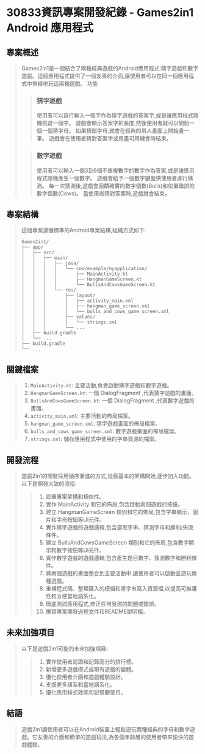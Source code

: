 # 30833資訊專案開發紀錄 - Games2in1 Android 應用程式
## 專案概述
>Games2in1是一個結合了兩種經典遊戲的Android應用程式:猜字遊戲和數字遊戲。這個應用程式提供了一個友善的介面,讓使用者可以在同一個應用程式中無縫地玩這兩種遊戲。
功能
>
>> ### 猜字遊戲
>>
>>使用者可以自行輸入一個字作為猜字遊戲的答案字,或是讓應用程式隨機挑選一個字。
遊戲會顯示答案字的長度,然後使用者就可以開始一個一個猜字母。
如果猜錯字母,就會在經典的吊人畫面上開始畫一筆。
遊戲會在使用者猜對答案字或用盡可用機會時結束。
>
>
>>### 數字遊戲
>>
>>使用者可以輸入一個3到6個不重複數字的數字作為答案,或是讓應用程式隨機產生一個數字。
遊戲會給予一個數字鍵盤供使用者進行猜測。
每一次猜測後,遊戲會回饋確實的數字個數(Bulls)和位置錯誤的數字個數(Cows)。
當使用者猜對答案時,遊戲就會結束。



## 專案結構
>這個專案遵循標準的Android專案結構,組織方式如下:
>
>```
>Games2in1/
>├── app/
>│   ├── src/
>│   │   ├── main/
>│   │   │   ├── java/
>│   │   │   │   └── com/example/myapplication/
>│   │   │   │       ├── MainActivity.kt
>│   │   │   │       ├── HangmanGameScreen.kt
>│   │   │   │       └── BullsAndCowsGameScreen.kt
>│   │   │   └── res/
>│   │   │       ├── layout/
>│   │   │       │   ├── activity_main.xml
>│   │   │       │   ├── hangman_game_screen.xml
>│   │   │       │   └── bulls_and_cows_game_screen.xml
>│   │   │       ├── values/
>│   │   │       │   └── strings.xml
>│   │   │       └── ...
>│   ├── build.gradle
>│   └── ...
>├── build.gradle
>└── ...
>```
## 關鍵檔案
>1. `MainActivity.kt`: 主要活動,負責啟動猜字遊戲和數字遊戲。
>2. `HangmanGameScreen.kt`: 一個 DialogFragment ,代表猜字遊戲的畫面。
>3. `BullsAndCowsGameScreen.kt`: 一個 DialogFragment ,代表數字遊戲的畫面。
>4. `activity_main.xml`: 主要活動的佈局檔案。
>5. `hangman_game_screen.xml`: 猜字遊戲畫面的佈局檔案。
>6. `bulls_and_cows_game_screen.xml`: 數字遊戲畫面的佈局檔案。
>7. `strings.xml`: 儲存應用程式中使用的字串資源的檔案。

## 開發流程
>遊戲2in1的開發採用循序漸進的方式,從最基本的架構開始,逐步加入功能。以下是開發大致的流程:
>
>>1. 設置專案架構和相依性。
>>2. 實作 MainActivity 和它的佈局,包含啟動兩個遊戲的按鈕。
>>3. 建立 HangmanGameScreen 類別和它的佈局,包含字串顯示、圖片和字母按鈕等UI元件。
>>4. 實作猜字遊戲的遊戲邏輯,包含選取字串、猜測字母和勝利/失敗條件。
>>5. 建立 BullsAndCowsGameScreen 類別和它的佈局,包含數字顯示和數字按鈕等UI元件。
>>6. 實作數字遊戲的遊戲邏輯,包含產生題目數字、猜測數字和勝利條件。
>>7. 將兩個遊戲的畫面整合到主要活動中,讓使用者可以啟動並遊玩兩種遊戲。
>>8. 重構程式碼、整理匯入的模組和將字串寫入資源檔,以提高可維護性和方便當地語系化。
>>9. 徹底測試應用程式,修正任何發現的問題或錯誤。
>>10. 撰寫專案開發過程文件和README說明檔。

## 未來加強項目
>以下是遊戲2in1可能的未來加強項目:
>
>>1. 實作使用者認證和記錄高分的排行榜。
>>2. 新增更多遊戲模式或現有遊戲的變體。
>>3. 優化使用者介面和遊戲體驗設計。
>>4. 支援更多語系和當地語系化。
>>5. 優化應用程式效能和記憶體使用。

## 結語
>遊戲2in1讓使用者可以在Android裝置上輕鬆遊玩兩種經典的字母和數字遊戲。它友善的介面和簡單的遊戲玩法,為各個年齡層的使用者帶來愉快的遊戲體驗。
